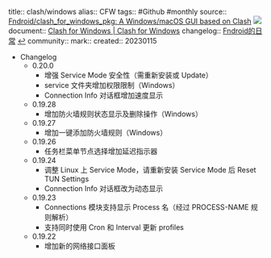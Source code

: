 title:: clash/windows
alias:: CFW
tags:: #Github #monthly 
source:: [Fndroid/clash_for_windows_pkg: A Windows/macOS GUI based on Clash](https://github.com/Fndroid/clash_for_windows_pkg)  ![](https://img.shields.io/github/stars/Fndroid/clash_for_windows_pkg)
document:: [Clash for Windows | Clash for Windows](https://docs.cfw.lbyczf.com/)
changelog:: [Fndroid的日常](https://t.me/fndroid_news) [↩](tg://resolve?domain=fndroid_news)
community:: 
mark:: 
created:: 20230115

- Changelog
  - 0.20.0
    - 增强 Service Mode 安全性（需重新安装或 Update）
    - service 文件夹增加权限限制（Windows）
    - Connection Info 对话框增加速度显示
  - 0.19.28
    - 增加防火墙规则状态显示及删除操作（Windows）
  - 0.19.27
    - 增加一键添加防火墙规则（Windows）
  - 0.19.26
    - 任务栏菜单节点选择增加延迟指示器
  - 0.19.24
    - 调整 Linux 上 Service Mode，请重新安装 Service Mode 后 Reset TUN Settings
    - Connection Info 对话框改为动态显示
  - 0.19.23
    - Connections 模块支持显示 Process 名（经过 PROCESS-NAME 规则解析）
    - 支持同时使用 Cron 和 Interval 更新 profiles
  - 0.19.22
    - 增加新的网络接口面板